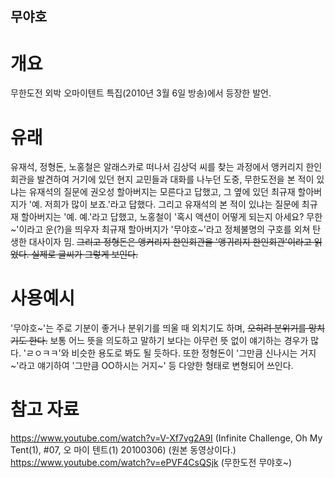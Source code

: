 ## 무야호
# 개요
무한도전 외박 오마이텐트 특집(2010년 3월 6일 방송)에서 등장한 발언.
# 유래
유재석, 정형돈, 노홍철은 알래스카로 떠나서 김상덕 씨를 찾는 과정에서 앵커리지 한인회관을 발견하여 거기에 있던 현지 교민들과 대화를 나누던 도중, 무한도전을 본 적이 있냐는 유재석의 질문에 권오성 할아버지는 모른다고 답했고, 그 옆에 있던 최규재 할아버지가 '예. 저희가 많이 보죠.'라고 답했다. 그리고 유재석의 본 적이 있냐는 질문에 최규재 할아버지는 '예. 예.'라고 답했고, 노홍철이 '혹시 액션이 어떻게 되는지 아세요? 무한~'이라고 운(?)을 띄우자 최규재 할아버지가 '무야호~'라고 정체불명의 구호를 외쳐 탄생한 대사이자 밈. ~~그리고 정형돈은 앵커리지 한인회관을 '앵귀리지 한인회관'이라고 읽었다. 실제로 글씨가 그렇게 보인다.~~
# 사용예시
'무야호~'는 주로 기분이 좋거나 분위기를 띄울 때 외치기도 하며, ~~오히려 분위기를 망치기도 한다.~~ 보통 어느 뜻을 의도하고 말하기 보다는 아무런 뜻 없이 얘기하는 경우가 많다. 'ㄹㅇㅋㅋ'와 비슷한 용도로 봐도 될 듯하다. 또한 정형돈이 '그만큼 신나시는 거지~'라고 얘기하여 '그만큼 OO하시는 거지~' 등 다양한 형태로 변형되어 쓰인다.
# 참고 자료
https://www.youtube.com/watch?v=V-Xf7vg2A9I (Infinite Challenge, Oh My Tent(1), #07, 오 마이 텐트(1) 20100306) (원본 동영상이다.)
https://www.youtube.com/watch?v=ePVF4CsQSjk (무한도전 무야호~)
